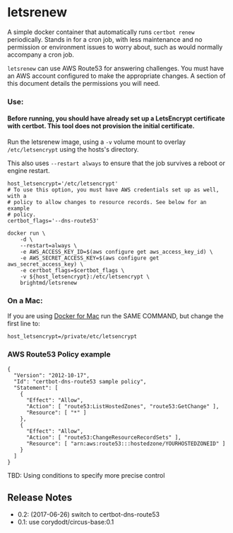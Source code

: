 # letsrenew

A simple docker container that automatically runs `certbot renew` periodically.
Stands in for a cron job, with less maintenance and no permission or
environment issues to worry about, such as would normally accompany a cron
job.

`letsrenew` can use AWS Route53 for answering challenges. You must have an
AWS account configured to make the appropriate changes. A section of this
document details the permissions you will need.


### Use:

#### Before running, you should have already set up a LetsEncrypt certificate with certbot. This tool does not provision the initial certificate.

Run the letsrenew image, using a `-v` volume mount to overlay
`/etc/letsencrypt` using the hosts's directory.

This also uses `--restart always` to ensure that the job survives a reboot or
engine restart.


```
host_letsencrypt='/etc/letsencrypt'
# To use this option, you must have AWS credentials set up as well, with a
# policy to allow changes to resource records. See below for an example
# policy.
certbot_flags='--dns-route53'

docker run \
    -d \
    --restart=always \
    -e AWS_ACCESS_KEY_ID=$(aws configure get aws_access_key_id) \
    -e AWS_SECRET_ACCESS_KEY=$(aws configure get aws_secret_access_key) \
    -e certbot_flags=$certbot_flags \
    -v ${host_letsencrypt}:/etc/letsencrypt \
    brightmd/letsrenew
```

### On a Mac:

If you are using [Docker for Mac](https://docs.docker.com/docker-for-mac/install/) 
run the SAME COMMAND, but change the first line to:

```
host_letsencrypt=/private/etc/letsencrypt
```

### AWS Route53 Policy example
```
{
  "Version": "2012-10-17",
  "Id": "certbot-dns-route53 sample policy",
  "Statement": [
    {
      "Effect": "Allow",
      "Action": [ "route53:ListHostedZones", "route53:GetChange" ],
      "Resource": [ "*" ]
    },
    {
      "Effect": "Allow",
      "Action": [ "route53:ChangeResourceRecordSets" ],
      "Resource": [ "arn:aws:route53:::hostedzone/YOURHOSTEDZONEID" ]
    }
  ]
}
```

TBD: Using conditions to specify more precise control

## Release Notes

* 0.2: (2017-06-26) switch to certbot-dns-route53
* 0.1: use corydodt/circus-base:0.1
